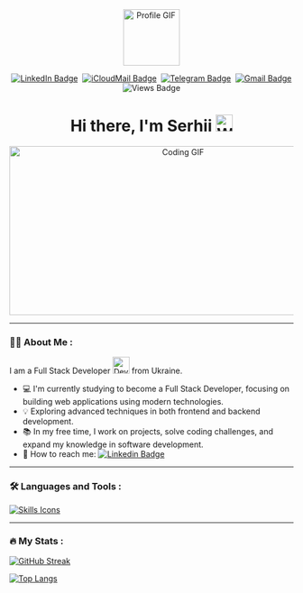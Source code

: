 <div align="center"> 
  <div>
    <img src="https://media.giphy.com/media/M9gbBd9nbDrOTu1Mqx/giphy.gif" width="100" alt="Profile GIF"/>
  </div>

[![LinkedIn Badge](https://img.shields.io/badge/LinkedIn-%230A66C2?style=plastic&logo=linkedin&logoColor=white)](https://www.linkedin.com/in/serhii-briushyn/)&nbsp;
[![iCloudMail Badge](https://img.shields.io/badge/iCloudMail-%233693F3?style=plastic&logo=icloud&logoColor=white)](https://www.linkedin.com/in/serhii-briushyn/)&nbsp;
[![Telegram Badge](https://img.shields.io/badge/Telegram-%2326A5E4?style=plastic&logo=telegram&logoColor=white)](https://t.me/sbriushyn)&nbsp;
[![Gmail Badge](https://img.shields.io/badge/Gmail-%23EA4335?style=plastic&logo=gmail&logoColor=white)](mailto:serhii.briushyn88@gmail.com)<br>
![Views Badge](https://komarev.com/ghpvc/?username=Serhii-Briushyn&style=plastic&color=blueviolet&abbreviated=true)

  <h1>
    Hi there, I'm Serhii
    <img src="https://media.giphy.com/media/hvRJCLFzcasrR4ia7z/giphy.gif" width="30px" alt="Waving Hand"/>
  </h1>

  <div>
    <img src="https://media.giphy.com/media/dWesBcTLavkZuG35MI/giphy.gif" width="600" height="300" alt="Coding GIF"/>
  </div>
</div>

---

### :man_technologist: About Me :

I am a Full Stack Developer <img src="https://media.giphy.com/media/WUlplcMpOCEmTGBtBW/giphy.gif" width="30" alt="Developer Icon"> from Ukraine.

- 💻 I'm currently studying to become a Full Stack Developer, focusing on building web applications using modern technologies.
- 💡 Exploring advanced techniques in both frontend and backend development.
- 📚 In my free time, I work on projects, solve coding challenges, and expand my knowledge in software development.
- 🔗 How to reach me: [![Linkedin Badge](https://img.shields.io/badge/LinkedIn-%230A66C2?style=plastic&logo=linkedin&logoColor=white)](https://www.linkedin.com/in/serhii-briushyn/)

---

### :hammer_and_wrench: Languages and Tools :

[![Skills Icons](https://skillicons.dev/icons?i=react,html,css,js,redux,nodejs,ts,npm,github,git,figma,vercel,vscode,vite)](https://skillicons.dev)

---

### :fire: My Stats :

[![GitHub Streak](https://streak-stats.demolab.com?user=Serhii-Briushyn&theme=dark&date_format=j%20M%5B%20Y%5D)](https://git.io/streak-stats)

[![Top Langs](https://github-readme-stats.vercel.app/api/top-langs/?username=Serhii-Briushyn&layout=compact&theme=vision-friendly-dark)](https://github.com/anuraghazra/github-readme-stats)
